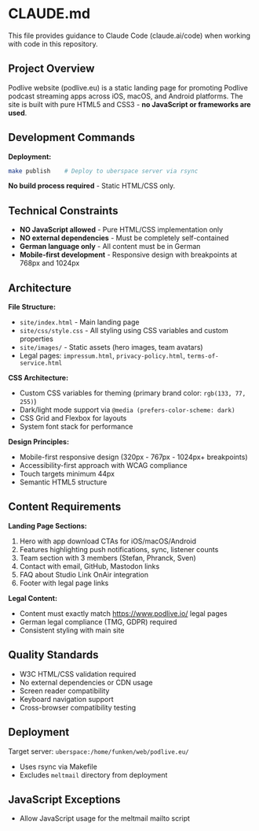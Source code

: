 # CLAUDE.md

This file provides guidance to Claude Code (claude.ai/code) when working with code in this repository.

## Project Overview

Podlive website (podlive.eu) is a static landing page for promoting Podlive podcast streaming apps across iOS, macOS, and Android platforms. The site is built with pure HTML5 and CSS3 - **no JavaScript or frameworks are used**.

## Development Commands

**Deployment:**
```bash
make publish    # Deploy to uberspace server via rsync
```

**No build process required** - Static HTML/CSS only.

## Technical Constraints

- **NO JavaScript allowed** - Pure HTML/CSS implementation only
- **NO external dependencies** - Must be completely self-contained
- **German language only** - All content must be in German
- **Mobile-first development** - Responsive design with breakpoints at 768px and 1024px

## Architecture

**File Structure:**
- `site/index.html` - Main landing page
- `site/css/style.css` - All styling using CSS variables and custom properties
- `site/images/` - Static assets (hero images, team avatars)
- Legal pages: `impressum.html`, `privacy-policy.html`, `terms-of-service.html`

**CSS Architecture:**
- Custom CSS variables for theming (primary brand color: `rgb(133, 77, 255)`)
- Dark/light mode support via `@media (prefers-color-scheme: dark)`
- CSS Grid and Flexbox for layouts
- System font stack for performance

**Design Principles:**
- Mobile-first responsive design (320px - 767px - 1024px+ breakpoints)
- Accessibility-first approach with WCAG compliance
- Touch targets minimum 44px
- Semantic HTML5 structure

## Content Requirements

**Landing Page Sections:**
1. Hero with app download CTAs for iOS/macOS/Android
2. Features highlighting push notifications, sync, listener counts
3. Team section with 3 members (Stefan, Phranck, Sven)
4. Contact with email, GitHub, Mastodon links
5. FAQ about Studio Link OnAir integration
6. Footer with legal page links

**Legal Content:**
- Content must exactly match https://www.podlive.io/ legal pages
- German legal compliance (TMG, GDPR) required
- Consistent styling with main site

## Quality Standards

- W3C HTML/CSS validation required
- No external dependencies or CDN usage
- Screen reader compatibility
- Keyboard navigation support
- Cross-browser compatibility testing

## Deployment

Target server: `uberspace:/home/funken/web/podlive.eu/`
- Uses rsync via Makefile
- Excludes `meltmail` directory from deployment

## JavaScript Exceptions

- Allow JavaScript usage for the meltmail mailto script